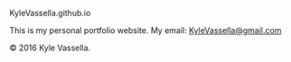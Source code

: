 KyleVassella.github.io

This is my personal portfolio website.
My email: KyleVassella@gmail.com

© 2016 Kyle Vassella.